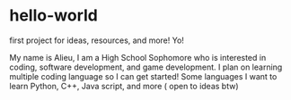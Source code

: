 # hello-world
first project for ideas, resources, and more!
Yo!

My name is Alieu, I am a High School Sophomore who is interested in coding, software development, and game development. I plan on learning multiple coding language so I can get started! Some languages I want to learn Python, C++, Java script, and more ( open to ideas btw)
